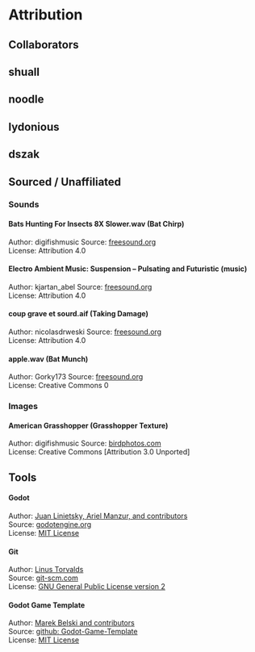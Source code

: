 # Attribution
## Collaborators

## shuall
## noodle
## lydonious
## dszak

## Sourced / Unaffiliated
### Sounds
#### Bats Hunting For Insects 8X Slower.wav (Bat Chirp)
Author: digifishmusic
Source: [freesound.org](https://freesound.org/s/43823/)  
License: Attribution 4.0

#### Electro Ambient Music: Suspension – Pulsating and Futuristic (music)
Author: kjartan_abel
Source: [freesound.org](https://freesound.org/s/531854/)  
License: Attribution 4.0

#### coup grave et sourd.aif (Taking Damage)
Author: nicolasdrweski
Source: [freesound.org](https://freesound.org/s/179969/)  
License: Attribution 4.0

#### apple.wav (Bat Munch)
Author: Gorky173
Source: [freesound.org](https://freesound.org/s/169188/)  
License: Creative Commons 0

### Images
#### American Grasshopper (Grasshopper Texture)
Author: digifishmusic
Source: [birdphotos.com](http://birdphotos.com)  
License: Creative Commons [Attribution 3.0 Unported]

## Tools
#### Godot
Author: [Juan Linietsky, Ariel Manzur, and contributors](https://godotengine.org/contact)  
Source: [godotengine.org](https://godotengine.org/)  
License: [MIT License](https://github.com/godotengine/godot/blob/master/LICENSE.txt) 

#### Git
Author: [Linus Torvalds](https://github.com/torvalds)  
Source: [git-scm.com](https://git-scm.com/downloads)  
License: [GNU General Public License version 2](https://opensource.org/licenses/GPL-2.0)

#### Godot Game Template
Author: [Marek Belski and contributors](https://github.com/Maaack/Godot-Game-Template/graphs/contributors)  
Source: [github: Godot-Game-Template](https://github.com/Maaack/Godot-Game-Template)  
License: [MIT License](LICENSE.txt)  
